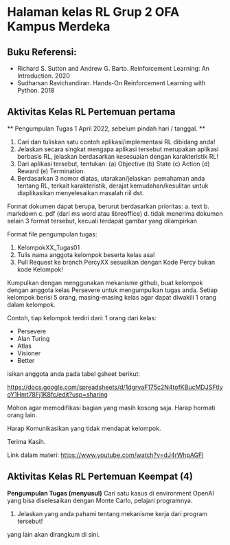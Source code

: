 # Halaman kelas RL Grup 2 OFA Kampus Merdeka

## Buku Referensi:
- Richard S. Sutton and Andrew G. Barto. Reinforcement Learning: An Introduction. 2020
- Sudharsan Ravichandiran. Hands-On Reinforcement Learning with Python. 2018


## Aktivitas Kelas RL Pertemuan pertama
** Pengumpulan Tugas 1 April 2022, sebelum pindah hari / tanggal. **
1. Cari dan tuliskan satu contoh aplikasi/implementasi RL dibidang anda!
2. Jelaskan secara singkat mengapa aplikasi tersebut merupakan aplikasi berbasis RL, jelaskan berdasarkan kesesuaian dengan karakteristik RL!
3. Dari aplikasi tersebut, tentukan: (a) Objective (b) State (c) Action (d) Reward (e) Termination.
4. Berdasarkan 3 nomor diatas, utarakan/jelaskan  pemahaman anda tentang RL, terkait karakteristik, derajat kemudahan/kesulitan untuk diaplikasikan menyelesaikan masalah riil dst.

Format dokumen dapat berupa, berurut berdasarkan prioritas:
a. text
b. markdown
c. pdf (dari ms word atau libreoffice)
d. tidak menerima dokumen selain 3 format tersebut, kecuali terdapat gambar yang dilampirkan

Format file pengumpulan tugas:

1. KelompokXX_Tugas01
2. Tulis nama anggota kelompok beserta kelas asal
3. Pull Request ke branch PercyXX sesuaikan dengan Kode Percy bukan kode Kelompok!


Kumpulkan dengan menggunakan mekanisme github, buat kelompok dengan anggota kelas Persevere untuk mengumpulkan tugas anda. Setiap kelompok berisi 5 orang, masing-masing kelas agar dapat diwakili 1 orang dalam kelompok.

Contoh, tiap kelompok terdiri dari:
1 orang dari kelas:
- Persevere
- Alan Turing
- Atlas
- Visioner
- Better

isikan anggota anda pada tabel gsheet berikut:

https://docs.google.com/spreadsheets/d/1dgrvaF175c2N4tofKBucMDJSFtIyoY1Hmt78Fj1K8fc/edit?usp=sharing

Mohon agar memodifikasi bagian yang masih kosong saja. Harap hormati orang lain.

Harap Komunikasikan yang tidak mendapat kelompok.

Terima Kasih.

Link dalam materi:
https://www.youtube.com/watch?v=dJ4rWhpAGFI


## Aktivitas Kelas RL Pertemuan Keempat (4)
**Pengumpulan Tugas (menyusul)**
Cari satu kasus di environment OpenAI yang bisa diselesaikan dengan Monte Carlo, pelajari programnya.
1. Jelaskan yang anda pahami tentang mekanisme kerja dari program tersebut!


yang lain akan dirangkum di sini.
